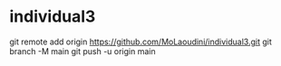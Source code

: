 # individual3
git remote add origin https://github.com/MoLaoudini/individual3.git
git branch -M main
git push -u origin main
